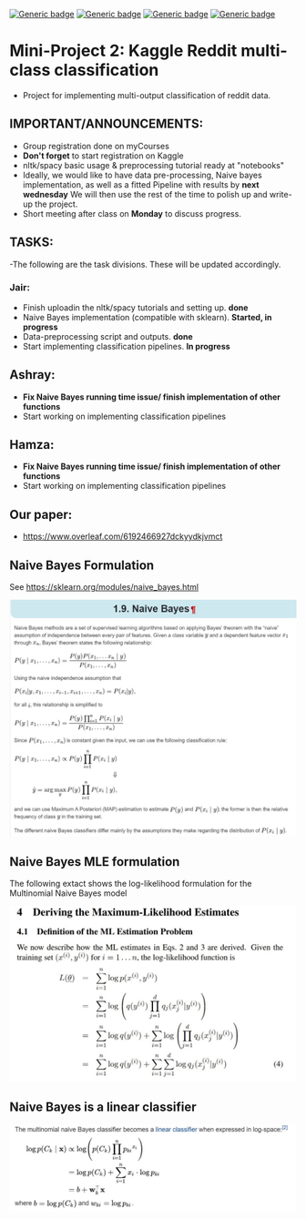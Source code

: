 [![Generic badge](https://img.shields.io/badge/Reddit_Classification-Building-blue.svg)](https://shields.io/)
[![Generic badge](https://img.shields.io/badge/Contributors-3-<COLOR>.svg)](https://shields.io/)
[![Generic badge](https://img.shields.io/badge/COMP551-Applied_Machine_Learning-red.svg)](https://shields.io/)
[![Generic badge](https://img.shields.io/badge/Neat_level-OVER_8000-green.svg)](https://shields.io/)


# Mini-Project 2: Kaggle Reddit multi-class classification
- Project for implementing multi-output classification of reddit data. 

## IMPORTANT/ANNOUNCEMENTS:  
- Group registration done on myCourses 
- **Don't forget** to start registration on Kaggle 
- nltk/spacy basic usage &  preprocessing tutorial ready at "notebooks" 
- Ideally, we would like to have data pre-processing, Naive bayes implementation, 
as well as a fitted Pipeline with results by **next wednesday** We will then use the rest of the time 
to polish up and write-up the project. 
- Short meeting after class on **Monday** to discuss progress.


## TASKS: 
-The following are the task divisions. These will be updated accordingly. 

### Jair: 
- Finish uploadin the nltk/spacy tutorials and setting up. **done**
- Naive Bayes implementation (compatible with sklearn). **Started, in progress**
- Data-preprocessing script and outputs. **done**
- Start implementing classification pipelines. **In progress**

## Ashray: 
- **Fix Naive Bayes running time issue/ finish implementation of other functions**
- Start working on implementing classification pipelines

## Hamza: 
- **Fix Naive Bayes running time issue/ finish implementation of other functions**
- Start working on implementing classification pipelines

## Our paper: 
- https://www.overleaf.com/6192466927dckyydkjvmct

## Naive Bayes Formulation 
See https://sklearn.org/modules/naive_bayes.html

![](figs/Naive_Bayes_formulation.png)

## Naive Bayes MLE formulation 
The following extact shows the log-likelihood formulation for the Multinomial Naive Bayes model 

![](figs/MultinomialNB_MLE_formulation.jpg)

## Naive Bayes is a linear classifier 

![](figs/Naive_Bayes_Linear.jpg)
